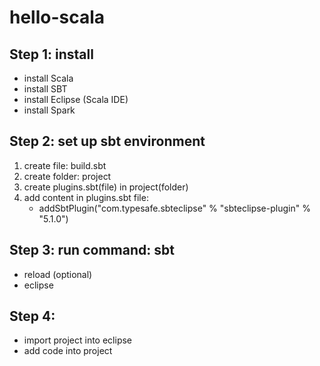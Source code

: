 # hello-scala

## Step 1: install 

- install Scala
- install SBT
- install Eclipse (Scala IDE)
- install Spark

## Step 2: set up sbt environment

1. create file: build.sbt
2. create folder: project
3. create plugins.sbt(file) in project(folder)
4. add content in plugins.sbt file: 
	- addSbtPlugin("com.typesafe.sbteclipse" % "sbteclipse-plugin" % "5.1.0")

## Step 3: run command: sbt

- reload (optional)
- eclipse

## Step 4: 

- import project into eclipse
- add code into project

